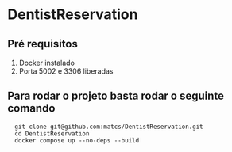 # DentistReservation

## Pré requisitos
  1. Docker instalado
  2. Porta 5002 e 3306 liberadas

## Para rodar o projeto basta rodar o seguinte comando

```console
  git clone git@github.com:matcs/DentistReservation.git
  cd DentistReservation 
  docker compose up --no-deps --build
```
